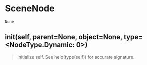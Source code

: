 # SceneNode 
 ```
 None 
```
## __init__(self, parent=None, object=None, type=<NodeType.Dynamic: 0>) 

  

 > Initialize self.  See help(type(self)) for accurate signature. 

